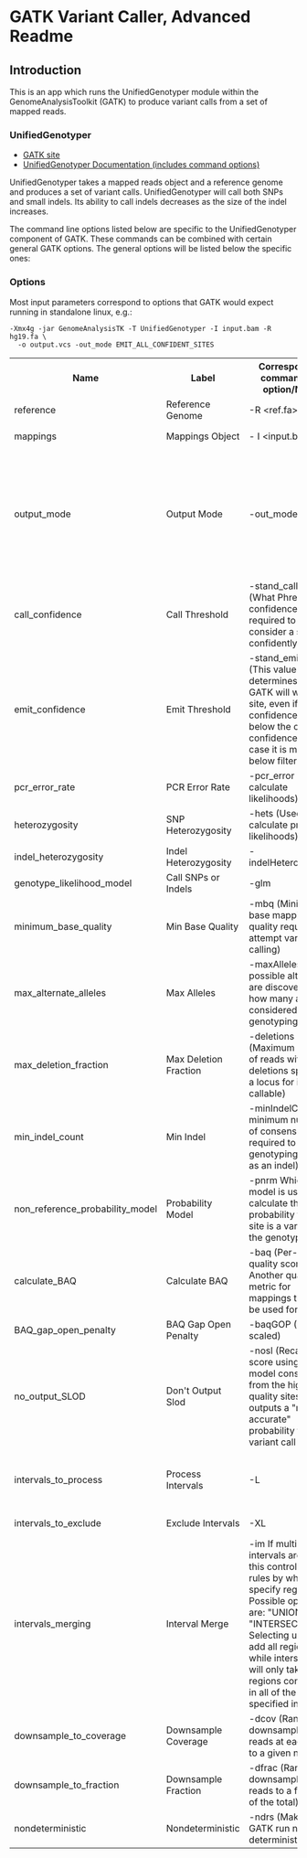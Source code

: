 GATK Variant Caller, Advanced Readme
====================================

Introduction
------------

This is an app which runs the UnifiedGenotyper module within the GenomeAnalysisToolkit
(GATK) to produce variant calls from a set of mapped reads.

### UnifiedGenotyper

* <a href="http://www.broadinstitute.org/gatk/">GATK site</a>
* <a href="http://www.broadinstitute.org/gatk/gatkdocs/org_broadinstitute_sting_gatk_CommandLineGATK.html">UnifiedGenotyper Documentation (includes command options)</a>

UnifiedGenotyper takes a mapped reads object and a
reference genome and produces a set of variant calls. UnifiedGenotyper will
call both SNPs and small indels. Its ability to call indels decreases as the
size of the indel increases.

The command line options listed below are specific to the UnifiedGenotyper
component of GATK. These commands can be combined with certain general GATK
options. The general options will be listed below the specific ones:

### Options

Most input parameters correspond to options that GATK would expect running in standalone linux, e.g.:

    -Xmx4g -jar GenomeAnalysisTK -T UnifiedGenotyper -I input.bam -R hg19.fa \
      -o output.vcs -out_mode EMIT_ALL_CONFIDENT_SITES

<table>
<tr><th>Name</th><th>Label</th><th>Corresponding command line option/Notes</th><th>Class/Type</th><th>Default</th></tr>
<tr><td>reference</td><td>Reference Genome</td><td>-R &lt;ref.fa&gt;</td><td>record of type:ContigSet</td><td>Mandatory</td></tr>
<tr><td>mappings</td><td>Mappings Object</td><td>- I &lt;input.bam&gt; </td><td>gtable of type LetterMappings.</td><td>Mandatory</td></tr>
<tr><td>output_mode</td><td>Output Mode</td><td>-out_mode</td><td>[EMIT_VARIANTS_ONLY, EMIT_ALL_CONFIDENT_SITES, EMIT_ALL_SITES]</td><td>EMIT_ALL_CONFIDENT_SITES (VARIANTS_ONLY is fastest. EMIT_ALL_SITES is much slower and generates very large output files. An alternative to EMIT_ALL_SITES is to EMIT_ALL_CONFIDENT_SITES and to change the "emit threshold" parameter to a low value). </td></tr>
<tr><td>call_confidence</td><td>Call Threshold</td><td>-stand_call_conf (What Phred confidence is required to consider a site confidently called)</td><td>double</td><td>30.0</td></tr>
<tr><td>emit_confidence</td><td>Emit Threshold</td><td>-stand_emit_conf (This value determines what GATK will write as a site, even if the confidence is below the call confidence). In this case it is marked as below filter quality.</td><td>double</td><td>30.0</td></tr>
<tr><td>pcr_error_rate</td><td>PCR Error Rate</td><td>-pcr_error (Used to calculate likelihoods)</td><td>double</td><td>1.0E-4</td></tr>
<tr><td>heterozygosity</td><td>SNP Heterozygosity</td><td>-hets (Used to calculate prior likelihoods)</td><td>double</td><td>0.001</td></tr>
<tr><td>indel_heterozygosity</td><td>Indel Heterozygosity</td><td>-indelHeterozygosity</td><td>double</td><td>1.25E-4</td></tr>
<tr><td>genotype_likelihood_model</td><td>Call SNPs or Indels</td><td>-glm</td><td>[SNP, INDELS, BOTH]</td><td>SNP (Joe used BOTH for Labcorp work. AC)</td></tr>
<tr><td>minimum_base_quality</td><td>Min Base Quality</td><td>-mbq (Minimum base mapping quality required to attempt variant calling)</td><td>int</td><td>17</td></tr>
<tr><td>max_alternate_alleles</td><td>Max Alleles</td><td>-maxAlleles (When possible alternates are discovered, how many are considered for genotyping)</td><td>int</td><td>3 (Computational cost scales exponentially with increasing alternate alleles)</td></tr>
<tr><td>max_deletion_fraction</td><td>Max Deletion Fraction</td><td>-deletions (Maximum number of reads with deletions spanning a locus for it to be callable)</td><td>double</td><td>0.05</td></tr>
<tr><td>min_indel_count</td><td>Min Indel</td><td>-minIndelCnt (The minimum number of consensus indels required to attempt genotyping a site as an indel)</td><td>int</td><td>5</td></tr>
<tr><td>non_reference_probability_model</td><td>Probability Model</td><td>-pnrm Which model is used to calculate the probability that a site is a variant, and the genotypes</td><td>[EXACT, GRID_SEARCH]</td><td>EXACT</td></tr>
<tr><td>calculate_BAQ</td><td>Calculate BAQ</td><td>-baq (Per-base quality scores) Another quality metric for mappings that can be used for filters</td><td>[OFF, CALCULATE_AS_NECESSARY, RECALCULATE]</td><td>OFF</td></tr>
<tr><td>BAQ_gap_open_penalty</td><td>BAQ Gap Open Penalty</td><td>-baqGOP (Phred scaled)</td><td>double</td><td>40.0 (30.0 is suggested for WGS)</td></tr>
<tr><td>no_output_SLOD</td><td>Don't Output Slod</td><td>-nosl (Recalibrates score using a model constructed from the high quality sites, outputs a "more accurate" probability for variant call</td><td>Boolean</td><td>False</td></tr>
<tr><td>intervals_to_process</td><td>Process Intervals</td><td>-L</td><td>List of regions to process in the form of any number of -L <chr>lo-hi (e.g. -L chr1:100-200 -L chr1:300-500 -L chr5:1000-2000).</td><td>None</td>
<tr><td>intervals_to_exclude</td><td>Exclude Intervals</td><td>-XL</td><td>As above, except these intervals are excluded</td><td>None</td></tr>
<tr><td>intervals_merging</td><td>Interval Merge</td><td>-im If multiple intervals are given, this controls the rules by which they specify regions. Possible options are: "UNION" and "INTERSECTION". Selecting union will add all regions while intersection will only take regions contained in all of the specified intervals</td><td>[UNION, INTERSECTION]<td>ALL</td></tr>
<tr><td>downsample_to_coverage</td><td>Downsample Coverage</td><td>-dcov (Randomly downsamples reads at each locus to a given number)</td><td>int</td><td>Not present</td></tr>
<tr><td>downsample_to_fraction</td><td>Downsample Fraction</td><td>-dfrac (Randomly downsamples reads to a fraction of the total)</td><td>double</td><td>1.0</td></tr>
<tr><td>nondeterministic</td><td>Nondeterministic</td><td>-ndrs (Makes GATK run non-deterministically)</td><td>bool</td><td>False</td></tr>
</table>
